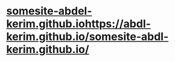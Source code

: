 # [somesite-abdel-kerim.github.io](https://abdl-kerim.github.io/somesite-abdl-kerim.github.io/)https://abdl-kerim.github.io/somesite-abdl-kerim.github.io/
